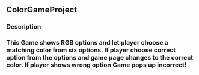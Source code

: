 ## ColorGameProject
### Description
### This Game shows RGB options and let player choose a matching color from six options. If player choose correct option from the options and game page changes to the correct color. If player shows wrong option Game pops up incorrect!
